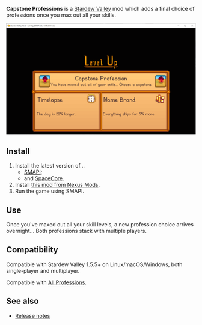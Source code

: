 ﻿**Capstone Professions** is a [Stardew Valley](http://stardewvalley.net/) mod which adds a final
choice of professions once you max out all your skills.

![](screenshot.png)

## Install
1. Install the latest version of...
   * [SMAPI](https://smapi.io);
   * and [SpaceCore](https://www.nexusmods.com/stardewvalley/mods/1348).
2. Install [this mod from Nexus Mods](http://www.nexusmods.com/stardewvalley/mods/7636).
3. Run the game using SMAPI.

## Use
Once you've maxed out all your skill levels, a new profession choice arrives overnight... Both
professions stack with multiple players.

## Compatibility
Compatible with Stardew Valley 1.5.5+ on Linux/macOS/Windows, both single-player and multiplayer.

Compatible with [All Professions](https://www.nexusmods.com/stardewvalley/mods/174).

## See also
* [Release notes](release-notes.md)
